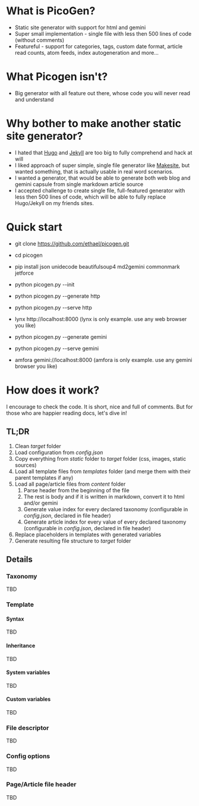 # What is PicoGen?
* Static site generator with support for html and gemini
* Super small implementation - single file with less then 500 lines of code (without comments)
* Featureful - support for categories, tags, custom date format, article read counts, atom feeds, index autogeneration and more...

# What Picogen isn't?
* Big generator with all feature out there, whose code you will never read and understand

# Why bother to make another static site generator?
* I hated that [Hugo](https://github.com/gohugoio/hugo) and [Jekyll](https://github.com/jekyll/jekyll) are too big to fully comprehend and hack at will
* I liked approach of super simple, single file generator like [Makesite](https://github.com/sunainapai/makesite), but wanted something, that is actually usable in real word scenarios.
* I wanted a generator, that would be able to generate both web blog and gemini capsule from single markdown article source 
* I accepted challenge to create single file, full-featured generator with less then 500 lines of code, which will be able to fully replace Hugo/Jekyll on my friends sites.

# Quick start
* git clone https://github.com/ethael/picogen.git
* cd picogen
* pip install json unidecode beautifulsoup4 md2gemini commonmark jetforce
* python picogen.py --init
* python picogen.py --generate http
* python picogen.py --serve http
* lynx http://localhost:8000  (lynx is only example. use any web browser you like)

* python picogen.py --generate gemini
* python picogen.py --serve gemini
* amfora gemini://localhost:8000  (amfora is only example. use any gemini browser you like)

# How does it work?
I encourage to check the code. It is short, nice and full of comments. But for those who are happier reading docs, let's dive in!
## TL;DR
1. Clean *target* folder
2. Load configuration from *config.json*
3. Copy everything from *static* folder to *target* folder (css, images, static sources)
4. Load all template files from *templates* folder (and merge them with their parent templates if any)
5. Load all page/article files from *content* folder
    1. Parse header from the beginning of the file
    2. The rest is body and if it is written in markdown, convert it to html and/or gemini
    3. Generate value index for every declared taxonomy (configurable in *config.json*, declared in file header)
    4. Generate article index for every value of every declared taxonomy (configurable in *config.json*, declared in file header)
6. Replace placeholders in templates with generated variables
7. Generate resulting file structure to *target* folder

## Details
### Taxonomy
TBD
### Template
#### Syntax
TBD
#### Inheritance
TBD
#### System variables
TBD
#### Custom variables
TBD
### File descriptor
TBD
### Config options
TBD
### Page/Article file header
TBD
